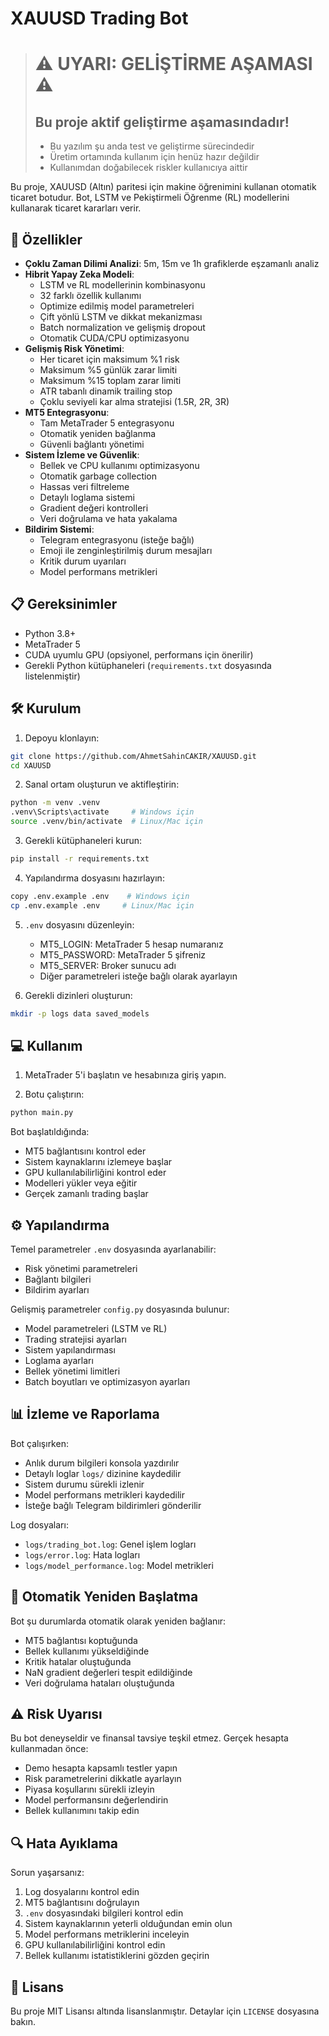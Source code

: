 # XAUUSD Trading Bot

> # ⚠️ UYARI: GELİŞTİRME AŞAMASI ⚠️
> ## Bu proje aktif geliştirme aşamasındadır!
> - Bu yazılım şu anda test ve geliştirme sürecindedir
> - Üretim ortamında kullanım için henüz hazır değildir
> - Kullanımdan doğabilecek riskler kullanıcıya aittir

Bu proje, XAUUSD (Altın) paritesi için makine öğrenimini kullanan otomatik ticaret botudur. Bot, LSTM ve Pekiştirmeli Öğrenme (RL) modellerini kullanarak ticaret kararları verir.

## 🚀 Özellikler

- **Çoklu Zaman Dilimi Analizi**: 5m, 15m ve 1h grafiklerde eşzamanlı analiz
- **Hibrit Yapay Zeka Modeli**: 
  - LSTM ve RL modellerinin kombinasyonu
  - 32 farklı özellik kullanımı
  - Optimize edilmiş model parametreleri
  - Çift yönlü LSTM ve dikkat mekanizması
  - Batch normalization ve gelişmiş dropout
  - Otomatik CUDA/CPU optimizasyonu
- **Gelişmiş Risk Yönetimi**: 
  - Her ticaret için maksimum %1 risk
  - Maksimum %5 günlük zarar limiti
  - Maksimum %15 toplam zarar limiti
  - ATR tabanlı dinamik trailing stop
  - Çoklu seviyeli kar alma stratejisi (1.5R, 2R, 3R)
- **MT5 Entegrasyonu**: 
  - Tam MetaTrader 5 entegrasyonu
  - Otomatik yeniden bağlanma
  - Güvenli bağlantı yönetimi
- **Sistem İzleme ve Güvenlik**:
  - Bellek ve CPU kullanımı optimizasyonu
  - Otomatik garbage collection
  - Hassas veri filtreleme
  - Detaylı loglama sistemi
  - Gradient değeri kontrolleri
  - Veri doğrulama ve hata yakalama
- **Bildirim Sistemi**:
  - Telegram entegrasyonu (isteğe bağlı)
  - Emoji ile zenginleştirilmiş durum mesajları
  - Kritik durum uyarıları
  - Model performans metrikleri

## 📋 Gereksinimler

- Python 3.8+
- MetaTrader 5
- CUDA uyumlu GPU (opsiyonel, performans için önerilir)
- Gerekli Python kütüphaneleri (`requirements.txt` dosyasında listelenmiştir)

## 🛠️ Kurulum

1. Depoyu klonlayın:
```bash
git clone https://github.com/AhmetSahinCAKIR/XAUUSD.git
cd XAUUSD
```

2. Sanal ortam oluşturun ve aktifleştirin:
```bash
python -m venv .venv
.venv\Scripts\activate     # Windows için
source .venv/bin/activate  # Linux/Mac için
```

3. Gerekli kütüphaneleri kurun:
```bash
pip install -r requirements.txt
```

4. Yapılandırma dosyasını hazırlayın:
```bash
copy .env.example .env    # Windows için
cp .env.example .env     # Linux/Mac için
```

5. `.env` dosyasını düzenleyin:
   - MT5_LOGIN: MetaTrader 5 hesap numaranız
   - MT5_PASSWORD: MetaTrader 5 şifreniz
   - MT5_SERVER: Broker sunucu adı
   - Diğer parametreleri isteğe bağlı olarak ayarlayın

6. Gerekli dizinleri oluşturun:
```bash
mkdir -p logs data saved_models
```

## 💻 Kullanım

1. MetaTrader 5'i başlatın ve hesabınıza giriş yapın.

2. Botu çalıştırın:
```bash
python main.py
```

Bot başlatıldığında:
- MT5 bağlantısını kontrol eder
- Sistem kaynaklarını izlemeye başlar
- GPU kullanılabilirliğini kontrol eder
- Modelleri yükler veya eğitir
- Gerçek zamanlı trading başlar

## ⚙️ Yapılandırma

Temel parametreler `.env` dosyasında ayarlanabilir:
- Risk yönetimi parametreleri
- Bağlantı bilgileri
- Bildirim ayarları

Gelişmiş parametreler `config.py` dosyasında bulunur:
- Model parametreleri (LSTM ve RL)
- Trading stratejisi ayarları
- Sistem yapılandırması
- Loglama ayarları
- Bellek yönetimi limitleri
- Batch boyutları ve optimizasyon ayarları

## 📊 İzleme ve Raporlama

Bot çalışırken:
- Anlık durum bilgileri konsola yazdırılır
- Detaylı loglar `logs/` dizinine kaydedilir
- Sistem durumu sürekli izlenir
- Model performans metrikleri kaydedilir
- İsteğe bağlı Telegram bildirimleri gönderilir

Log dosyaları:
- `logs/trading_bot.log`: Genel işlem logları
- `logs/error.log`: Hata logları
- `logs/model_performance.log`: Model metrikleri

## 🔄 Otomatik Yeniden Başlatma

Bot şu durumlarda otomatik olarak yeniden bağlanır:
- MT5 bağlantısı koptuğunda
- Bellek kullanımı yükseldiğinde
- Kritik hatalar oluştuğunda
- NaN gradient değerleri tespit edildiğinde
- Veri doğrulama hataları oluştuğunda

## ⚠️ Risk Uyarısı

Bu bot deneyseldir ve finansal tavsiye teşkil etmez. Gerçek hesapta kullanmadan önce:
- Demo hesapta kapsamlı testler yapın
- Risk parametrelerini dikkatle ayarlayın
- Piyasa koşullarını sürekli izleyin
- Model performansını değerlendirin
- Bellek kullanımını takip edin

## 🔍 Hata Ayıklama

Sorun yaşarsanız:
1. Log dosyalarını kontrol edin
2. MT5 bağlantısını doğrulayın
3. `.env` dosyasındaki bilgileri kontrol edin
4. Sistem kaynaklarının yeterli olduğundan emin olun
5. Model performans metriklerini inceleyin
6. GPU kullanılabilirliğini kontrol edin
7. Bellek kullanımı istatistiklerini gözden geçirin

## 📝 Lisans

Bu proje MIT Lisansı altında lisanslanmıştır. Detaylar için `LICENSE` dosyasına bakın. 